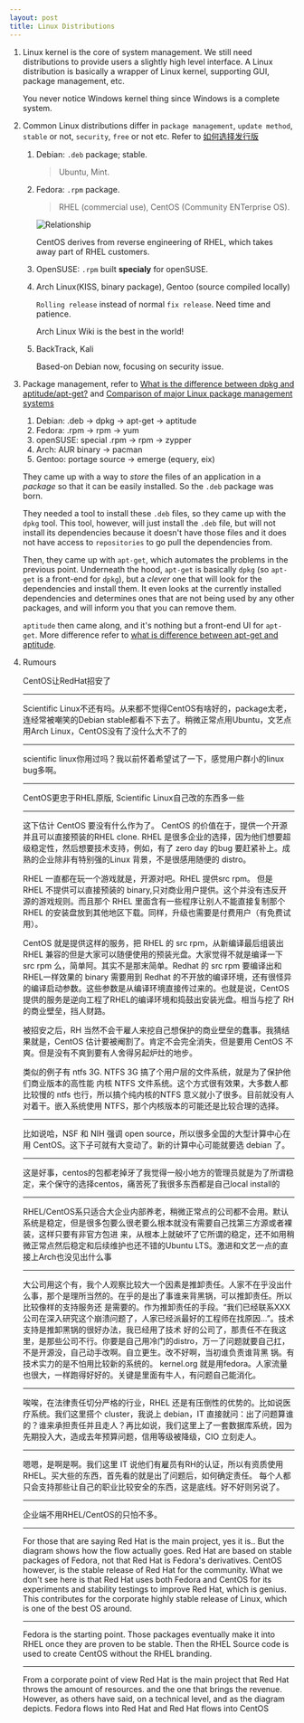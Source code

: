 ```yaml
---
layout: post
title: Linux Distributions
---
```

1. Linux kernel is the core of system management. We still need distributions to provide users a slightly high level interface. A Linux distribution is basically a wrapper of Linux kernel, supporting GUI, package management, etc.

    You never notice Windows kernel thing since Windows is a complete system.
2. Common Linux distributions differ in `package management`, `update method`, `stable` or not, `security`, `free` or not etc. Refer to [如何选择发行版][1]
    1. Debian: `.deb` package; stable.

	    >Ubuntu, Mint.
	2. Fedora: `.rpm` package.
	
	    >RHEL (commercial use), CentOS (Community ENTerprise OS).
	
	    ![Relationship]({{site.baseurl}}assets/fedora.png "distrio diff")

        CentOS derives from reverse engineering of RHEL, which takes away part of RHEL customers.
    3. OpenSUSE: `.rpm` built **specialy** for openSUSE.
	
	
	4. Arch Linux(KISS, binary package), Gentoo (source compiled locally)
	
	    `Rolling release` instead of normal `fix release`. Need time and patience.
		
		Arch Linux Wiki is the best in the world!
	5. BackTrack, Kali
	
	    Based-on Debian now, focusing on security issue.
3. Package management, refer to [What is the difference between dpkg and aptitude/apt-get?][3] and [Comparison of major Linux package management systems][4]
    1. Debian: .deb -> dpkg -> apt-get -> aptitude
	2. Fedora: .rpm -> rpm -> yum
	3. openSUSE: special .rpm -> rpm -> zypper
	4. Arch: AUR binary -> pacman
	5. Gentoo: portage source -> emerge (equery, eix)
	
	They came up with a way to *store* the files of an application in a *package* so that it can be easily installed. So the `.deb` package was born.
	
	They needed a tool to install these `.deb` files, so they came up with the `dpkg` tool. This tool, however, will just install the `.deb` file, but will not install its dependencies because it doesn't have those files and it does not have access to `repositories` to go pull the dependencies from.
	
	Then, they came up with `apt-get`, which automates the problems in the previous point. Underneath the hood, `apt-get` is basically `dpkg` (so `apt-get` is a front-end for `dpkg`), but a *clever* one that will look for the dependencies and install them. It even looks at the currently installed dependencies and determines ones that are not being used by any other packages, and will inform you that you can remove them.
	
	`aptitude` then came along, and it's nothing but a front-end UI for `apt-get`. More difference refer to [what is difference between apt-get and aptitude][2].
4. Rumours

    CentOS让RedHat招安了
	
	---
	Scientific Linux不还有吗。从来都不觉得CentOS有啥好的，package太老，连经常被嘲笑的Debian stable都看不下去了。稍微正常点用Ubuntu，文艺点用Arch Linux，CentOS没有了没什么大不了的
	
	---
	scientific linux你用过吗？我以前怀着希望试了一下，感觉用户群小的linux bug多啊。
	
	---
	CentOS更忠于RHEL原版, Scientific Linux自己改的东西多一些
	
	---
	这下估计 CentOS 要没有什么作为了。
	CentOS 的价值在于，提供一个开源并且可以直接预装的RHEL clone. RHEL 是很多企业的选择，因为他们想要超级稳定性，然后想要技术支持，例如，有了 zero day 的bug
	要赶紧补上。成熟的企业除非有特别强的Linux 背景，不是很感用随便的 distro。

	RHEL 一直都在玩一个游戏就是，开源对吧。RHEL 提供src rpm。 但是 RHEL 不提供可以直接预装的 binary,只对商业用户提供。这个并没有违反开源的游戏规则。而且那个 RHEL 里面含有一些程序让别人不能直接复制那个 RHEL 的安装盘放到其他地区下载。同样，升级也需要是付费用户（有免费试用）。

	CentOS 就是提供这样的服务，把 RHEL 的 src rpm，从新编译最后组装出 RHEL 兼容的但是大家可以随便使用的预装光盘。大家觉得不就是编译一下 src rpm 么，简单阿。其实不是那末简单。Redhat 的 src rpm 要编译出和 RHEL一样效果的 binary 需要用到 Redhat 的不开放的编译环境，还有很怪异的编译启动参数。这些参数是从编译环境直接传过来的。也就是说，CentOS提供的服务是逆向工程了RHEL的编译环境和捣鼓出安装光盘。相当与挖了 RH 的商业壁垒，挡人财路。

	被招安之后，RH 当然不会干雇人来挖自己想保护的商业壁垒的蠢事。我猜结果就是，CentOS 估计要被阉割了。肯定不会完全消失，但是要用 CentOS 不爽。但是没有不爽到要有人舍得另起炉灶的地步。

	类似的例子有 ntfs 3G. NTFS 3G 搞了个用户层的文件系统，就是为了保护他们商业版本的高性能 内核 NTFS 文件系统。这个方式很有效果，大多数人都比较慢的 ntfs 也行，所以搞个纯内核的NTFS 意义就小了很多。目前就没有人对着干。嵌入系统使用 NTFS，那个内核版本的可能还是比较合理的选择。
	
	---
	比如说哈，NSF 和 NIH 强调 open source，所以很多全国的大型计算中心在用 CentOS。这下子可就有大变动了。新的计算中心可能就要选 debian 了。
	
	---
	这是好事，centos的包都老掉牙了我觉得一般小地方的管理员就是为了所谓稳定，来个保守的选择centos，痛苦死了我很多东西都是自己local install的

	---
	RHEL/CentOS系只适合大企业内部养老，稍微正常点的公司都不会用。默认系统是稳定，但是很多包要么很老要么根本就没有需要自己找第三方源或者裸装，这样只要有非官方包进
	来，从根本上就破坏了它所谓的稳定，还不如用稍微正常点然后稳定和后续维护也还不错的Ubuntu LTS。激进和文艺一点的直接上Arch也没见出什么事

	---
	大公司用这个有，我个人观察比较大一个因素是推卸责任。人家不在乎没出什么事，那个是理所当然的。在乎的是出了事谁来背黑锅，可以推卸责任。所以比较像样的支持服务还
	是需要的。作为推卸责任的手段。“我们已经联系XXX公司在深入研究这个崩溃问题了，人家已经派最好的工程师在找原因...”。技术支持是推卸黑锅的很好办法，我已经用了技术
	好的公司了，那责任不在我这里，是那些公司不行。你要是自己用冷门的distro，万一了问题就要自己扛，不是开源没，自己动手改啊。自立更生。改不好啊，当初谁负责谁背黑
	锅。有技术实力的是不怕用比较新的系统的。 kernel.org 就是用fedora。人家流量也很大，一样跑得好好的。关键是里面有牛人，有问题自己能消化。

	---	
	唉唉，在法律责任切分严格的行业，RHEL 还是有压倒性的优势的。比如说医疗系统。我们这里搭个 cluster，我说上 debian，IT 
	直接就问：出了问题算谁的？谁来承担责任并且走人？再比如说，我们这里上了一套数据库系统，因为先期投入大，造成去年预算问题，信用等级被降级，CIO 立刻走人。

	---	
	嗯嗯，是啊是啊。我们这里 IT 说他们有雇员有RH的认证，所以有资质使用RHEL。买大些的东西，首先看的就是出了问题后，如何确定责任。
	每个人都只会支持那些让自己的职业比较安全的东西，这是底线。好不好则另说了。

	---	
	企业端不用RHEL/CentOS的只怕不多。

	---
	For those that are saying Red Hat is the main project, yes it is.. But the diagram shows how the flow actually goes. Red Hat are based on stable packages of Fedora, not that Red Hat is Fedora's derivatives. CentOS however, is the stable release of Red Hat for the community. What we don't see here is that Red Hat uses both Fedora and CentOS for its experiments and stability testings to improve Red Hat, which is genius. This contributes for the corporate highly stable release of Linux, which is one of the best OS around.

	---	
	Fedora is the starting point. Those packages eventually make it into RHEL once they are proven to be stable. Then the RHEL Source code is used to create CentOS without the RHEL branding.

	---	
	From a corporate point of view Red Hat is the main project that Red Hat throws the amount of resources. and the one that brings the revenue. However, as others have said, on a technical level, and as the diagram depicts. Fedora flows into Red Hat and Red Hat flows into CentOS
	
[1]:http://program-think.blogspot.com/2013/10/linux-distributions-guide.html
[2]:http://unix.stackexchange.com/q/767
[3]:http://askubuntu.com/a/309121
[4]:http://how-to.linuxcareer.com/comparison-of-major-linux-package-management-systems